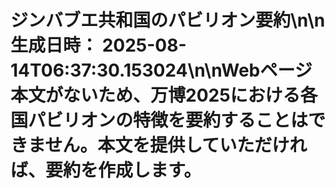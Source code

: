 # ジンバブエ共和国のパビリオン要約\n\n**生成日時：** 2025-08-14T06:37:30.153024\n\nWebページ本文がないため、万博2025における各国パビリオンの特徴を要約することはできません。本文を提供していただければ、要約を作成します。